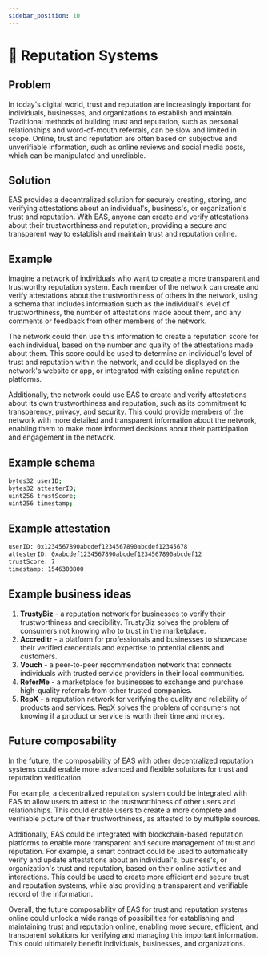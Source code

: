 ```yaml
---
sidebar_position: 10
---
```


# 🤩 Reputation Systems 

## Problem
In today's digital world, trust and reputation are increasingly important for individuals, businesses, and organizations to establish and maintain. Traditional methods of building trust and reputation, such as personal relationships and word-of-mouth referrals, can be slow and limited in scope. Online, trust and reputation are often based on subjective and unverifiable information, such as online reviews and social media posts, which can be manipulated and unreliable.

## Solution
EAS provides a decentralized solution for securely creating, storing, and verifying attestations about an individual's, business's, or organization's trust and reputation. With EAS, anyone can create and verify attestations about their trustworthiness and reputation, providing a secure and transparent way to establish and maintain trust and reputation online.

## Example
Imagine a network of individuals who want to create a more transparent and trustworthy reputation system. Each member of the network can create and verify attestations about the trustworthiness of others in the network, using a schema that includes information such as the individual's level of trustworthiness, the number of attestations made about them, and any comments or feedback from other members of the network.

The network could then use this information to create a reputation score for each individual, based on the number and quality of the attestations made about them. This score could be used to determine an individual's level of trust and reputation within the network, and could be displayed on the network's website or app, or integrated with existing online reputation platforms.

Additionally, the network could use EAS to create and verify attestations about its own trustworthiness and reputation, such as its commitment to transparency, privacy, and security. This could provide members of the network with more detailed and transparent information about the network, enabling them to make more informed decisions about their participation and engagement in the network.

## Example schema

``` bash
bytes32 userID;
bytes32 attesterID;
uint256 trustScore;
uint256 timestamp;

```

## Example attestation
``` bash
userID: 0x1234567890abcdef1234567890abcdef12345678
attesterID: 0xabcdef1234567890abcdef1234567890abcdef12
trustScore: 7
timestamp: 1546300800

```
## Example business ideas
1. **TrustyBiz** - a reputation network for businesses to verify their trustworthiness and credibility. TrustyBiz solves the problem of consumers not knowing who to trust in the marketplace.
2. **Accreditr** - a platform for professionals and businesses to showcase their verified credentials and expertise to potential clients and customers.
3. **Vouch** - a peer-to-peer recommendation network that connects individuals with trusted service providers in their local communities.
4. **ReferMe** - a marketplace for businesses to exchange and purchase high-quality referrals from other trusted companies.
5. **RepX** - a reputation network for verifying the quality and reliability of products and services. RepX solves the problem of consumers not knowing if a product or service is worth their time and money.



## Future composability
In the future, the composability of EAS with other decentralized reputation systems could enable more advanced and flexible solutions for trust and reputation verification.

For example, a decentralized reputation system could be integrated with EAS to allow users to attest to the trustworthiness of other users and relationships. This could enable users to create a more complete and verifiable picture of their trustworthiness, as attested to by multiple sources.

Additionally, EAS could be integrated with blockchain-based reputation platforms to enable more transparent and secure management of trust and reputation. For example, a smart contract could be used to automatically verify and update attestations about an individual's, business's, or organization's trust and reputation, based on their online activities and interactions. This could be used to create more efficient and secure trust and reputation systems, while also providing a transparent and verifiable record of the information.

Overall, the future composability of EAS for trust and reputation systems online could unlock a wide range of possibilities for establishing and maintaining trust and reputation online, enabling more secure, efficient, and transparent solutions for verifying and managing this important information. This could ultimately benefit individuals, businesses, and organizations.